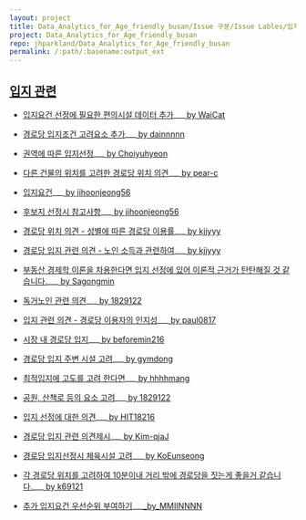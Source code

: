 ```yaml
---
layout: project
title: Data_Analytics_for_Age_friendly_busan/Issue 구분/Issue Lables/입지 관련
project: Data_Analytics_for_Age_friendly_busan
repo: jhparkland/Data_Analytics_for_Age_friendly_busan
permalink: /:path/:basename:output_ext
---
```


## [입지 관련](https://github.com/pwjdgus/Data_Analytics_for_Age_friendly_busan/labels/%EC%9E%85%EC%A7%80%20%EA%B4%80%EB%A0%A8)

- [입지요건 선정에 필요한 편의시설 데이터 추가](https://github.com/pwjdgus/Data_Analytics_for_Age_friendly_busan/issues/128)___[ by WaiCat](https://github.com/WaiCat)

- [경로당 입지조건 고려요소 추가](https://github.com/pwjdgus/Data_Analytics_for_Age_friendly_busan/issues/130)___[ by dainnnnn](https://github.com/dainnnnn)

- [권역에 따른 입지선정](https://github.com/pwjdgus/Data_Analytics_for_Age_friendly_busan/issues/136)___[ by Choiyuhyeon](https://github.com/Choiyuhyeon)

- [다른 건물의 위치를 고려한 경로당 위치 의견](https://github.com/pwjdgus/Data_Analytics_for_Age_friendly_busan/issues/140)___[ by pear-c](https://github.com/pear-c)

- [입지요건](https://github.com/pwjdgus/Data_Analytics_for_Age_friendly_busan/issues/166)___[ by jihoonjeong56](https://github.com/jihoonjeong56)

- [후보지 선정시 참고사항](https://github.com/pwjdgus/Data_Analytics_for_Age_friendly_busan/issues/167)___[ by jihoonjeong56](https://github.com/jihoonjeong56)

- [경로당 위치 의견 - 성별에 따른 경로당 이용률](https://github.com/pwjdgus/Data_Analytics_for_Age_friendly_busan/issues/176)___[ by kjjyyy](https://github.com/kjjyyy)

- [경로당 입지 관련 의견 - 노인 소득과 관련하여](https://github.com/pwjdgus/Data_Analytics_for_Age_friendly_busan/issues/181)___[ by kjjyyy](https://github.com/kjjyyy)

- [부동산 경제학 이론을 차용한다면 입지 선정에 있어 이론적 근거가 탄탄해질 것 같습니다.](https://github.com/pwjdgus/Data_Analytics_for_Age_friendly_busan/issues/185)___[ by Sagongmin](https://github.com/Sagongmin)

- [독거노인 관련 의견](https://github.com/pwjdgus/Data_Analytics_for_Age_friendly_busan/issues/186)___[ by 1829122](https://github.com/1829122)

- [입지 관련 의견 - 경로당 이용자의 인지성](https://github.com/pwjdgus/Data_Analytics_for_Age_friendly_busan/issues/192)___[ by paul0817](https://github.com/paul0817)

- [시장 내 경로당 입지](https://github.com/pwjdgus/Data_Analytics_for_Age_friendly_busan/issues/195)___[ by beforemin216](https://github.com/beforemin216)

- [경로당 입지 주변 시설 고려](https://github.com/pwjdgus/Data_Analytics_for_Age_friendly_busan/issues/198)___[ by gymdong](https://github.com/gymdong)

- [최적입지에 고도를 고려 한다면](https://github.com/pwjdgus/Data_Analytics_for_Age_friendly_busan/issues/200)___[ by hhhhmang](https://github.com/hhhhmang)

- [공원, 산책로 등의 요소 고려](https://github.com/pwjdgus/Data_Analytics_for_Age_friendly_busan/issues/201)___[ by 1829122](https://github.com/1829122)

- [입지 선정에 대한 의견](https://github.com/pwjdgus/Data_Analytics_for_Age_friendly_busan/issues/205)___[ by HIT18216](https://github.com/HIT18216)

- [경로당 입지 관련 의견제시](https://github.com/pwjdgus/Data_Analytics_for_Age_friendly_busan/issues/217)___[ by Kim-qjaJ](https://github.com/Kim-qjaJ)

- [경로당 입지선정시 체육시설 고려](https://github.com/pwjdgus/Data_Analytics_for_Age_friendly_busan/issues/224)___[ by KoEunseong](https://github.com/KoEunseong)

- [각 경로당 위치를 고려하여 10분이내 거리 밖에 경로당을 짓는게 좋을거 같습니다.](https://github.com/pwjdgus/Data_Analytics_for_Age_friendly_busan/issues/232)___[ by k69121](https://github.com/k69121)

- [추가 입지요건 우선순위 부여하기](https://github.com/pwjdgus/Data_Analytics_for_Age_friendly_busan/issues/248)___[_by_MMIINNNN](https://github.com/MMIINNNN)
